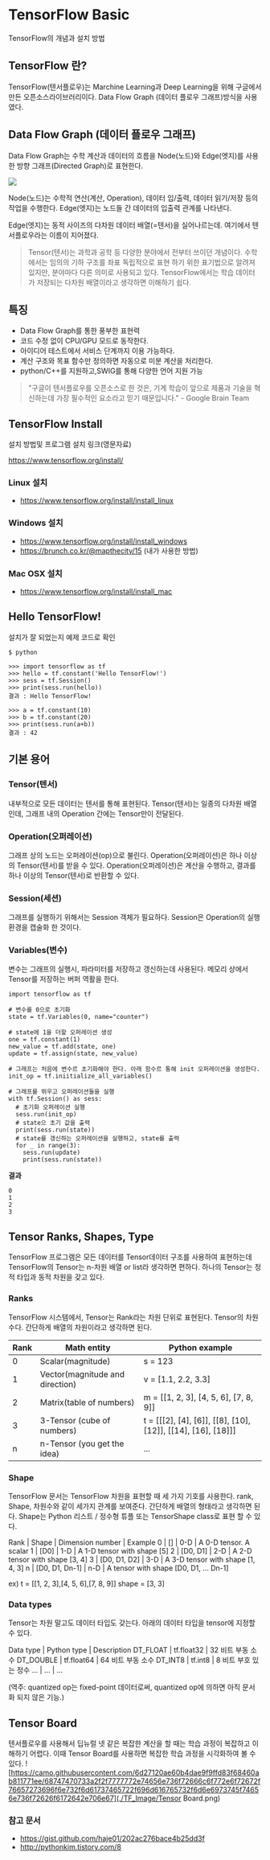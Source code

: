 TensorFlow Basic
================
TensorFlow의 개념과 설치 방법

## TensorFlow 란?
TensorFlow(텐서플로우)는 Marchine Learning과 Deep Learning을 위해 구글에서 만든 오픈소스라이브러리이다. Data Flow Graph (데이터 플로우 그래프)방식을 사용였다.


## Data Flow Graph (데이터 플로우 그래프)
Data Flow Graph는 수학 계산과 데이터의 흐름을 Node(노드)와 Edge(엣지)를 사용한 방향 그래프(Directed Graph)로 표현한다.

![](https://github.com/YoongChanKim/TIL/blob/master/Marchine%20Learning/TF_Image/DataFlowGraph.gif)

Node(노드)는 수학적 연산(계산, Operation), 데이터 입/출력, 데이터 읽기/저장 등의 작업을 수행한다. Edge(엣지)는 노드들 간 데이터의 입출력 관계를 나타낸다.

Edge(엣지)는 동적 사이즈의 다차원 데이터 배열(=텐서)을 실어나르는데. 여기에서 텐서플로우라는 이름이 지어졌다.

> Tensor(텐서)는 과학과 공학 등 다양한 분야에서 전부터 쓰이던 개념이다. 수학에서는 임의의 기하 구조를 좌표 독립적으로 표현 하기 위한 표기법으로 알려져 있지만, 분야마다 다른 의미로 사용되고 있다. TensorFlow에서는 학습 데이터가 저장되는 다차원 배열이라고 생각하면 이해하기 쉽다.

## 특징

- Data Flow Graph를 통한 풍부한 표현력
- 코드 수정 없이 CPU/GPU 모드로 동작한다.
- 아이디어 테스트에서 서비스 단계까지 이용 가능하다.
- 계산 구조와 목표 함수만 정의하면 자동으로 미분 계산을 처리한다.
- python/C++를 지원하고,SWIG를 통해 다양한 언어 지원 가능

> "구글이 텐서플로우를 오픈소스로 한 것은, 기계 학습이 앞으로 제품과 기술을 혁신하는데 가장 필수적인 요소라고 믿기 때문입니다." - Google Brain Team


## TensorFlow Install
설치 방법및 프로그램 설치 링크(영문자료)

https://www.tensorflow.org/install/

### Linux 설치
- https://www.tensorflow.org/install/install_linux

### Windows 설치
- https://www.tensorflow.org/install/install_windows
- https://brunch.co.kr/@mapthecity/15 (내가 사용한 방법)

### Mac OSX 설치
- https://www.tensorflow.org/install/install_mac


## Hello TensorFlow!
설치가 잘 되었는지 예제 코드로 확인

```
$ python

>>> import tensorflow as tf
>>> hello = tf.constant('Hello TensorFlow!')
>>> sess = tf.Session()
>>> print(sess.run(hello))
결과 : Hello TensorFlow!

>>> a = tf.constant(10)
>>> b = tf.constant(20)
>>> print(sess.run(a+b))
결과 : 42
```


## 기본 용어

### Tensor(텐서)
내부적으로 모든 데이터는 텐서를 통해 표현된다. Tensor(텐서)는 일종의 다차원 배열인데, 그래프 내의 Operation 간에는 Tensor만이 전달된다.

### Operation(오퍼레이션)
그래프 상의 노드는 오퍼레이션(op)으로 불린다. Operation(오퍼레이션)은 하나 이상의 Tensor(텐서)를 받을 수 있다. Operation(오퍼레이션)은 계산을 수행하고, 결과를 하나 이상의 Tensor(텐서)로 반환할 수 있다.

### Session(세션)
그래프를 실행하기 위해서는 Session 객체가 필요하다. Session은 Operation의 실행 환경을 캡술화 한 것이다.

### Variables(변수)
변수는 그래프의 실행시, 파라미터를 저장하고 갱신하는데 사용된다. 메모리 상에서 Tensor를 저장하는 버퍼 역활을 한다.


```
import tensorflow as tf

# 변수를 0으로 초기화
state = tf.Variables(0, name="counter")

# state에 1을 더할 오퍼레이션 생성
one = tf.constant(1)
new_value = tf.add(state, one)
update = tf.assign(state, new_value)

# 그래프는 처음에 변수르 초기화해야 한다. 아래 함수르 통해 init 오퍼레이션을 생성한다.
init_op = tf.iniitialize_all_variables()

# 그래프를 뛰우고 오퍼레이션들을 실행
with tf.Session() as sess:
  # 초기화 오퍼레이션 실행
  sess.run(init_op)
  # state으 초기 값을 출력
  print(sess.run(state))
  # state를 갱신하는 오퍼레이션을 실행하고, state를 출력
  for _ in range(3):
    sess.run(update)
    print(sess.run(state))
```

__결과__

```
0
1
2
3
```
## Tensor Ranks, Shapes, Type
TensorFlow 프로그램은 모든 데이터를 Tensor데이터 구조를 사용하여 표현하는데 TensorFlow의 Tensor는 n-차원 배열 or list라 생각하면 편하다. 하나의 Tensor는 정적 타입과 동적 차원을 갖고 있다.

### Ranks
TensorFlow 시스템에서, Tensor는 Rank라는 차원 단위로 표현된다. Tensor의 차원 수다. 간단하게 배열의 차원이라고 생각하면 된다.

Rank| Math entity | Python example
---|---|---
0 | Scalar(magnitude) | s = 123
1 | Vector(magnitude and direction) | v = [1.1, 2.2, 3.3]
2 | Matrix(table of numbers) | m = [[1, 2, 3], [4, 5, 6], [7, 8, 9]]
3 | 3-Tensor (cube of numbers) | t = [[[2], [4], [6]], [[8], [10], [12]], [[14], [16], [18]]]
n |n-Tensor (you get the idea)| ...

### Shape
TensorFlow 문서는 TensorFlow 차원을 표현할 때 세 가지 기호를 사용한다. rank, Shape, 차원수와 같이 세가지 관계를 보여준다. 간단하게 배열의 형태라고 생각하면 된다. Shape는 Python 리스트  / 정수형 튜플 또는  TensorShape class로 표현 할 수 있다.

Rank | Shape | Dimension number | Example
0 | [] | 0-D | 	A 0-D tensor. A scalar
1 | [D0] | 1-D | A 1-D tensor with shape [5]
2 | [D0, D1] | 2-D | A 2-D tensor with shape [3, 4]
3 | [D0, D1, D2] | 3-D | A 3-D tensor with shape [1, 4, 3]
n | [D0, D1, Dn-1] | n-D | 	A tensor with shape [D0, D1, ... Dn-1]

ex) t = [[1, 2, 3],[4, 5, 6],[7, 8, 9]]
shape = [3, 3]
### Data types
Tensor는 차원 말고도 데이터 타입도 갖는다. 아래의 데이터 타입을 tensor에 지정할 수 있다.

Data type | Python type | Description
DT_FLOAT | tf.float32	| 32 비트 부동 소수
DT_DOUBLE |	tf.float64 | 64 비트 부동 소수
DT_INT8	| tf.int8	| 8 비트 부호 있는 정수
... | ... | ...

(역주: quantized op는 fixed-point 데이터로써, quantized op에 의하면 아직 문서화 되지 않은 기능.)

## Tensor Board
텐서플로우를 사용해서 딥뉴럴 넷 같은 복잡한 계산을 할 때는 학습 과정이 복잡하고 이해하기 어렵다. 이때 Tensor Board를 사용하면 복잡한 학습 과정을 시각화하여 볼 수 있다.
![https://camo.githubusercontent.com/6d27120ae60b4dae9f9ffd83f68460ab811771ee/68747470733a2f2f7777772e74656e736f72666c6f772e6f72672f76657273696f6e732f6d61737465722f696d616765732f6d6e6973745f74656e736f72626f6172642e706e67](./TF_Image/Tensor Board.png)

### 참고 문서

- https://gist.github.com/haje01/202ac276bace4b25dd3f
- http://pythonkim.tistory.com/8










>
